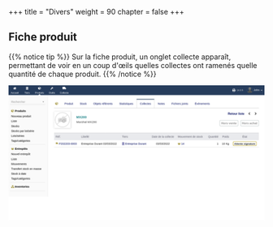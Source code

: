 +++
title = "Divers"
weight = 90
chapter = false
+++

## Fiche produit

{{% notice tip %}}
Sur la fiche produit, un onglet collecte apparaît, permettant de voir en un coup d'œils quelles collectes ont ramenés quelle quantité de chaque produit.
{{% /notice %}}

![Onglet Collectes](./images/onglet_collecte.png?classes=shadow,border)
